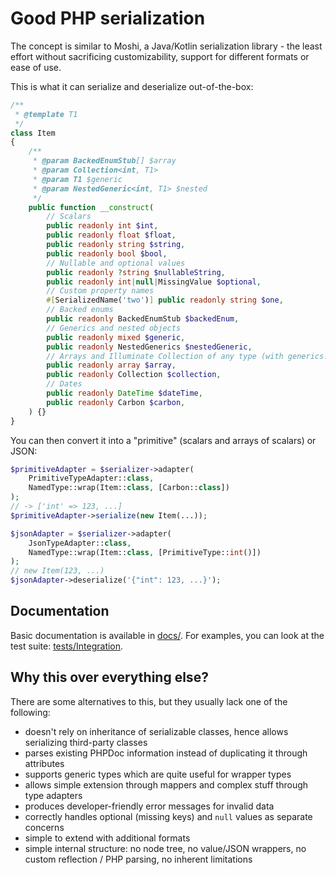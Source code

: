 # Good PHP serialization

The concept is similar to Moshi, a Java/Kotlin serialization library - the least effort
without sacrificing customizability, support for different formats or ease of use.

This is what it can serialize and deserialize out-of-the-box:

```php
/**
 * @template T1
 */
class Item
{
	/**
	 * @param BackedEnumStub[] $array
	 * @param Collection<int, T1>
	 * @param T1 $generic
	 * @param NestedGeneric<int, T1> $nested
	 */
	public function __construct(
		// Scalars
		public readonly int $int,
		public readonly float $float,
		public readonly string $string,
		public readonly bool $bool,
		// Nullable and optional values
		public readonly ?string $nullableString,
		public readonly int|null|MissingValue $optional,
		// Custom property names
		#[SerializedName('two')] public readonly string $one,
		// Backed enums
		public readonly BackedEnumStub $backedEnum,
		// Generics and nested objects
		public readonly mixed $generic,
		public readonly NestedGenerics $nestedGeneric,
		// Arrays and Illuminate Collection of any type (with generics!)
		public readonly array $array,
		public readonly Collection $collection,
		// Dates
		public readonly DateTime $dateTime,
		public readonly Carbon $carbon,
	) {}
}
```

You can then convert it into a "primitive" (scalars and arrays of scalars) or JSON:

```php
$primitiveAdapter = $serializer->adapter(
	PrimitiveTypeAdapter::class, 
	NamedType::wrap(Item::class, [Carbon::class])
);
// -> ['int' => 123, ...]
$primitiveAdapter->serialize(new Item(...));

$jsonAdapter = $serializer->adapter(
	JsonTypeAdapter::class, 
	NamedType::wrap(Item::class, [PrimitiveType::int()])
);
// new Item(123, ...)
$jsonAdapter->deserialize('{"int": 123, ...}');
```

## Documentation

Basic documentation is available in [docs/](docs). For examples, you can look at the
test suite: [tests/Integration](tests/Integration).

## Why this over everything else?

There are some alternatives to this, but they usually lack one of the following:

- doesn't rely on inheritance of serializable classes, hence allows serializing third-party classes
- parses existing PHPDoc information instead of duplicating it through attributes
- supports generic types which are quite useful for wrapper types
- allows simple extension through mappers and complex stuff through type adapters
- produces developer-friendly error messages for invalid data
- correctly handles optional (missing keys) and `null` values as separate concerns
- simple to extend with additional formats
- simple internal structure: no node tree, no value/JSON wrappers, no custom reflection / PHP parsing, no inherent limitations
